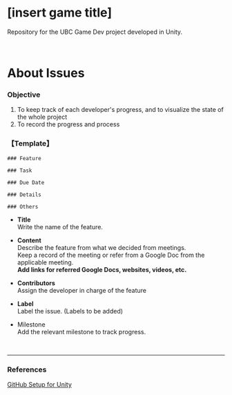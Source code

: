 # [insert game title]

Repository for the UBC Game Dev project developed in Unity.


<br>

# About Issues

### Objective

1. To keep track of each developer's progress, and to visualize the state of the whole project
2. To record the progress and process


### 【Template】

```
### Feature

### Task

### Due Date

### Details

### Others

```

- **Title**  
  Write the name of the feature.
    
- **Content**  
  Describe the feature from what we decided from meetings.  
  Keep a record of the meeting or refer from a Google Doc from the applicable meeting.  
  **Add links for referred Google Docs, websites, videos, etc.**
  
- **Contributors**  
  Assign the developer in charge of the feature
    
- **Label**  
  Label the issue. (Labels to be added)
    
- Milestone  
  Add the relevant milestone to track progress.
 

<br>

---

### References
[GitHub Setup for Unity](https://www.youtube.com/watch?v=qpXxcvS-g3g&ab_channel=Brackeys)
